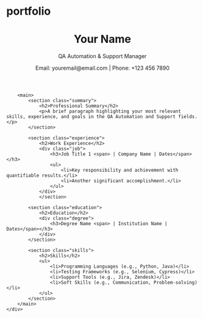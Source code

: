 # portfolio
<!DOCTYPE html>
<html lang="en">
<head>
    <meta charset="UTF-8">
    <meta name="viewport" content="width=device-width, initial-scale=1.0">
    <link rel="stylesheet" href="style.css"> <title>Your Name's CV</title>
</head>
<body>
    <div class="container">
        <header>
            <h1>Your Name</h1>
            <p>QA Automation & Support Manager</p>
            <p>Email: youremail@email.com | Phone: +123 456 7890</p> 
        </header>

        <main>
            <section class="summary">
                <h2>Professional Summary</h2>
                <p>A brief paragraph highlighting your most relevant skills, experience, and goals in the QA Automation and Support fields.</p>
            </section>

            <section class="experience">
                <h2>Work Experience</h2>
                <div class="job">
                    <h3>Job Title 1 <span> | Company Name | Dates</span></h3>
                    <ul>
                        <li>Key responsibility and achievement with quantifiable results.</li>
                        <li>Another significant accomplishment.</li>
                    </ul>
                </div>
                </section>

            <section class="education">
                <h2>Education</h2>
                <div class="degree">
                    <h3>Degree Name <span> | Institution Name | Dates</span></h3>
                </div>
            </section>

            <section class="skills">
                <h2>Skills</h2>
                <ul>
                    <li>Programming Languages (e.g., Python, Java)</li>
                    <li>Testing Frameworks (e.g., Selenium, Cypress)</li>
                    <li>Support Tools (e.g., Jira, Zendesk)</li>
                    <li>Soft Skills (e.g., Communication, Problem-solving)</li> 
                </ul>
            </section>
        </main>
    </div>
</body>
</html>
